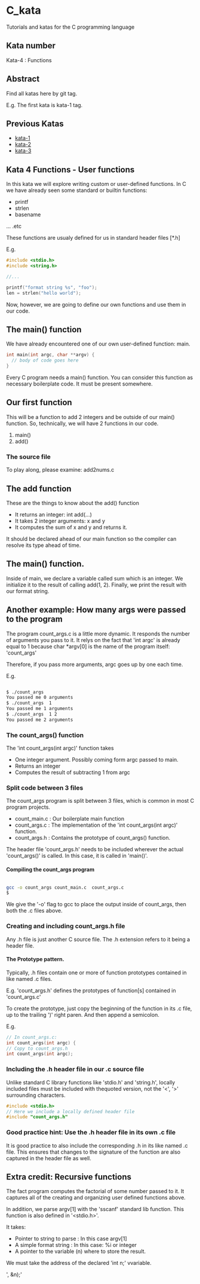 # C_kata
Tutorials and katas for the C programming language

## Kata number

Kata-4 : Functions

## Abstract

Find all katas here by git tag.

E.g. The first kata is kata-1 tag.

## Previous Katas

- [kata-1](kata-1/kata-1.md)
- [kata-2](kata-2/kata-2.md)
- [kata-3](kata-3/kata-3.md)

## Kata 4 Functions - User functions

In this kata we will explore writing custom or user-defined functions.
In C we have already seen some standard or builtin functions:

- printf
- strlen
- basename

... .etc

These functions are usualy defined for us in standard header files \[*.h\]

E.g.

```C
#include <stdio.h>
#include <string.h>

//...

printf("format string %s", "foo");
len = strlen("hello world");
```


Now, however,  we are going to define our own functions and use them in our code.

## The main() function

We have already encountered one of our own user-defined function: main.


```C
int main(int argc, char **argv) {
  // body of code goes here
}
```

Every C program needs a main() function. You can consider this function
as necessary boilerplate code. It must be present  somewhere.

## Our first function

This will be a function to add 2 integers and be outside  of our main() function.
So, technically,  we will have 2 functions in our code.

1. main()
2. add()

### The source file

To play along, please examine: add2nums.c


## The add function

These are the things to know about the  add() function

- It returns an integer: int add(...)
- It takes 2 integer arguments: x and y
-  It computes the sum of x and y and returns it.

It should be declared ahead of our main function so the compiler can resolve
its type ahead of time.

## The main() function.

Inside of main, we declare a variable called sum which is an integer.
We initialize it to the result of calling add(1, 2).
Finally, we print the result with our format string.

## Another example: How many args were passed to the program

The program count_args.c is a little more dynamic. It responds the number
of arguments you pass to it. It relys on the fact that 'int argc' is already
equal to 1 because char *argv[0] is the name of the program itself: 'count_args'

Therefore, if you pass more arguments, argc goes up by one each time.

E.g.

```bash

$ ./count_args 
You passed me 0 arguments
$ ./count_args  1
You passed me 1 arguments
$ ./count_args  1 2
You passed me 2 arguments
```

### The count_args() function

The 'int count_args(int argc)' function takes

- One integer argument. Possibly coming form argc passed to main.
- Returns an integer
- Computes the result of subtracting 1 from argc


### Split code between 3 files

The count_args program  is split between 3 files, which is common in most
C program projects.

- count_main.c : Our boilerplate main function
- count_args.c : The implementation of the 'int count_args(int argc)' function.
- count_args.h : Contains the prototype of count_args() function.

The header file 'count_args.h' needs to be included wherever the actual
'count_args()' is called.  In this case, it is called in 'main()'.

#### Compiling the  count_args program

```bash

gcc -o count_args count_main.c  count_args.c 
$ 
```




We give the '-o' flag to gcc to place the output inside of count_args, then both the .c files above.

### Creating and including count_args.h file

Any .h file is just another C source file. The .h extension refers to it
being a header file. 

#### The Prototype pattern.

Typically, .h files contain one or more of function prototypes contained
in like named .c files.

E.g. 'count_args.h' defines the prototypes of function[s] contained in
'count_args.c'

To create the prototype, just copy the beginning of the function in its .c
file, up to the trailing ')' right paren. And then append a semicolon.

E.g.

```C
// In count_args.c:
int count_args(int argc) {
// Copy to count_args.h
int count_args(int argc);

```

### Including the .h header file in our .c source file

Unlike standard C library functions like 'stdio.h' and 'string.h', locally
included files must be included with thequoted version, not the '<', '>'
surrounding characters.

```C
#include <stdio.h>
// Here we include a locally defined header file
#include "count_args.h"
```


### Good practice hint: Use the .h header file in its own .c file

It is good practice to also include the corresponding .h in its like named .c file.
This ensures that changes to the signature of the function are also captured in
the header file as well.





## Extra credit: Recursive functions

The fact program computes the factorial of some number passed to it. It captures all of the creating and
organizing user defined functions above.

In addition, we parse argv[1] with the 'sscanf' standard lib function.
This function is also defined in '<stdio.h>'.

It takes:

- Pointer to string to parse : In this case argv[1]
- A simple format string : In this case: %i or integer
- A pointer to the variable (n) where to store the result.

We must take the address of the declared 'int n;' vvariable.

', &n);'




